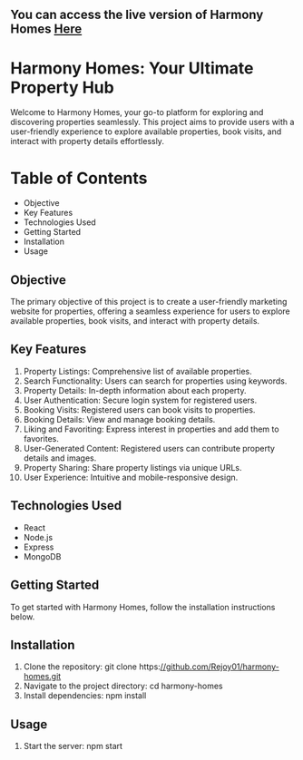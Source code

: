 ## You can access the live version of Harmony Homes [Here](https://harmony-homes-rejos-projects.vercel.app/) 

# Harmony Homes: Your Ultimate Property Hub
Welcome to Harmony Homes, your go-to platform for exploring and discovering properties seamlessly. This project aims to provide users with a user-friendly experience to explore available properties, book visits, and interact with property details effortlessly.

# Table of Contents
- Objective
- Key Features
- Technologies Used
- Getting Started
- Installation
- Usage

## Objective
The primary objective of this project is to create a user-friendly marketing website for properties, offering a seamless experience for users to explore available properties, book visits, and interact with property details.

## Key Features
1. Property Listings: Comprehensive list of available properties.
2. Search Functionality: Users can search for properties using keywords.
3. Property Details: In-depth information about each property.
4. User Authentication: Secure login system for registered users.
5. Booking Visits: Registered users can book visits to properties.
6. Booking Details: View and manage booking details.
7. Liking and Favoriting: Express interest in properties and add them to favorites.
8. User-Generated Content: Registered users can contribute property details and images.
9. Property Sharing: Share property listings via unique URLs.
10. User Experience: Intuitive and mobile-responsive design.

## Technologies Used
- React
- Node.js
- Express
- MongoDB

## Getting Started
To get started with Harmony Homes, follow the installation instructions below.

## Installation
1. Clone the repository: 
git clone https:[//github.com/Rejoy01/harmony-homes.git](https://github.com/Rejoy01/Harmony_Homes.git)
2. Navigate to the project directory:
cd harmony-homes
3. Install dependencies:
npm install

## Usage
1. Start the server:
npm start

